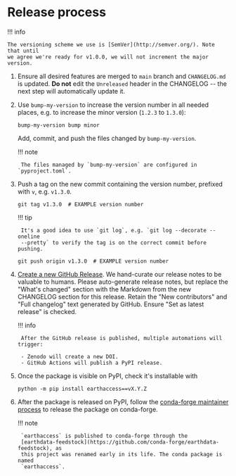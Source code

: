 # Release process

!!! info

    The versioning scheme we use is [SemVer](http://semver.org/). Note that until
    we agree we're ready for v1.0.0, we will not increment the major version.

1. Ensure all desired features are merged to `main` branch and `CHANGELOG.md` is
   updated. **Do not** edit the `Unreleased` header in the CHANGELOG -- the next step
   will automatically update it.

1. Use `bump-my-version` to increase the version number in all needed places, e.g. to
   increase the minor version (`1.2.3` to `1.3.0`):

    ```plain
    bump-my-version bump minor
    ```

    Add, commit, and push the files changed by `bump-my-version`.

    !!! note

        The files managed by `bump-my-version` are configured in `pyproject.toml`.

1. Push a tag on the new commit containing the version number, prefixed with `v`, e.g.
   `v1.3.0`.

    ```plain
    git tag v1.3.0  # EXAMPLE version number
    ```

    !!! tip

        It's a good idea to use `git log`, e.g. `git log --decorate --oneline
        --pretty` to verify the tag is on the correct commit before pushing.

    ```plain
    git push origin v1.3.0  # EXAMPLE version number
    ```

1. [Create a new GitHub Release](https://github.com/nsidc/earthaccess/releases/new). We
   hand-curate our release notes to be valuable to humans. Please auto-generate
   release notes, but replace the "What's changed" section with the Markdown from the
   new CHANGELOG section for this release. Retain the "New contributors" and "Full
   changelog" text generated by GitHub. Ensure "Set as latest release" is checked.

    !!! info

        After the GitHub release is published, multiple automations will trigger:

        - Zenodo will create a new DOI.
        - GitHub Actions will publish a PyPI release.

1. Once the package is visible on PyPI, check it's installable with 
   ```
   python -m pip install earthaccess==vX.Y.Z
   ```

1. After the package is released on PyPI, follow the
   [conda-forge maintainer process](https://conda-forge.org/docs/maintainer/) to release
   the package on conda-forge.

    !!! note

        `earthaccess` is published to conda-forge through the
        [earthdata-feedstock](https://github.com/conda-forge/earthdata-feedstock), as
        this project was renamed early in its life. The conda package is named
        `earthaccess`.
